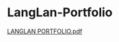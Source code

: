 # LangLan-Portfolio
[LANGLAN PORTFOLIO.pdf](https://github.com/LanglanLL/LangLan-Portfolio/files/13234054/LANGLAN.PORTFOLIO.pdf)
